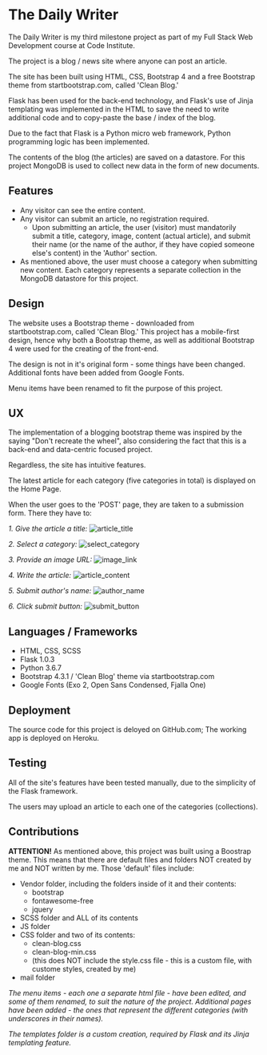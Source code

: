 # The Daily Writer

The Daily Writer is my third milestone project as part of my Full Stack Web Development course at Code Institute.

The project is a blog / news site where anyone can post an article.

The site has been built using HTML, CSS, Bootstrap 4 and a free Bootstrap theme from startbootstrap.com, called 'Clean Blog.'

Flask has been used for the back-end technology, and Flask's use of Jinja templating was implemented in the HTML to save the need to write additional code and to copy-paste the base / index of the blog.

Due to the fact that Flask is a Python micro web framework, Python programming logic has been implemented.

The contents of the blog (the articles) are saved on a datastore. For this project MongoDB is used to collect new data in the form of new documents.

## Features

* Any visitor can see the entire content.
* Any visitor can submit an article, no registration required.
    * Upon submitting an article, the user (visitor) must mandatorily submit a title, category, image, content (actual article), and submit their name (or the name of the author, if they have copied someone else's content) in the 'Author' section.
* As mentioned above, the user must choose a category when submitting new content. Each category represents a separate collection in the MongoDB datastore for this project.

## Design 

The website uses a Bootstrap theme - downloaded from startbootstrap.com, called 'Clean Blog.' This project has a mobile-first design, hence why both a Bootstrap theme, as well as additional Bootstrap 4 were used for the creating of the front-end.

The design is not in it's original form - some things have been changed. Additional fonts have been added from Google Fonts.

Menu items have been renamed to fit the purpose of this project.

## UX

The implementation of a blogging bootstrap theme was inspired by the saying "Don't recreate the wheel", also considering the fact that this is a back-end and data-centric focused project.

Regardless, the site has intuitive features.

The latest article for each category (five categories in total) is displayed on the Home Page.

When the user goes to the 'POST' page, they are taken to a submission form. There they have to:

*1. Give the article a title:*
![article_title](https://i.ibb.co/kQD764N/article-title.jpg "Article title")

*2. Select a category:*
![select_category](https://i.ibb.co/D4fzdsw/select-category.jpg "Select category")

*3. Provide an image URL:*
![image_link](https://i.ibb.co/9bT21XV/image-link.jpg "User image url")

*4. Write the article:*
![article_content](https://i.ibb.co/vhtzvNW/article-content.jpg "Article content")

*5. Submit author's name:*
![author_name](https://i.ibb.co/1L04TGD/author.jpg "Author")

*6. Click submit button:*
![submit_button](https://i.ibb.co/2M8FyzF/submit.jpg "Submit")

## Languages / Frameworks

* HTML, CSS, SCSS
* Flask 1.0.3
* Python 3.6.7
* Bootstrap 4.3.1 / 'Clean Blog' theme via startbootstrap.com
* Google Fonts (Exo 2, Open Sans Condensed, Fjalla One)

## Deployment

The source code for this project is deloyed on GitHub.com; The working app is deployed on Heroku.

## Testing

All of the site's features have been tested manually, due to the simplicity of the Flask framework.

The users may upload an article to each one of the categories (collections).

## Contributions

**ATTENTION!**
As mentioned above, this project was built using a Boostrap theme. This means that there are default files and folders NOT created by me and NOT written by me.
Those 'default' files include:
* Vendor folder, including the folders inside of it and their contents:
    * bootstrap
    * fontawesome-free
    * jquery
* SCSS folder and ALL of its contents
* JS folder
* CSS folder and two of its contents:
    * clean-blog.css
    * clean-blog-min.css
    * (this does NOT include the style.css file - this is a custom file, with custome styles, created by me)
* mail folder

*The menu items - each one a separate html file - have been edited, and some of them renamed, to suit the nature of the project. Additional pages have been added - the ones that represent the different categories (with underscores in their names).*

*The templates folder is a custom creation, required by Flask and its Jinja templating feature.*





